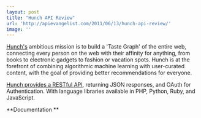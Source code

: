 ```yaml
---
layout: post
title: "Hunch API Review"
url: 'http://apievangelist.com/2011/06/13/hunch-api-review/'
image: ''
---
```


[Hunch's][1] ambitious mission is to build a 'Taste Graph' of the entire web, connecting every person on the web with their affinity for anything, from books to electronic gadgets to fashion or vacation spots. Hunch is at the forefront of combining algorithmic machine learning with user-curated content, with the goal of providing better recommendations for everyone.

[Hunch provides a RESTful API][2], returning JSON responses, and OAuth for Authentication. With language libraries available in PHP, Python, Ruby, and JavaScript.

**Documentation **

   [1]: http://www.hunch.com (Hunch)
   [2]: http://hunch.com/developers/v1/ (Hunch provides a RESTful API)
